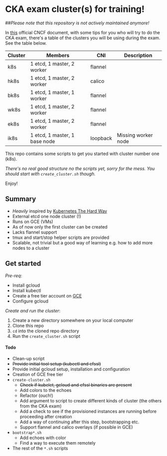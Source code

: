 # CKA exam cluster(s) for training!

##*Please note that this repository is not actively maintained anymore!*

In [this](https://www.cncf.io/certification/tips) official CNCF document, with some tips for you who will try to do the CKA exam, there's a table of the clusters you will be using during the exam. See the table below.

Cluster | Members | CNI | Description
--- | --- | --- | ---
k8s | 1 etcd, 1 master, 2 worker | flannel |
hk8s | 1 etcd, 1 master, 2 worker | calico |
bk8s | 1 etcd, 1 master, 1 worker | flannel |
wk8s | 1 etcd, 1 master, 2 worker | flannel |
ek8s | 1 etcd, 1 master, 2 worker | flannel |
ik8s | 1 etcd, 1 master, 1 base node | loopback | Missing worker node

This repo contains some scripts to get you started with cluster number one (k8s).

_There's no real good structure no the scripts yet, sorry for the mess. You should start with `create_cluster.sh` though._

Enjoy!

## Summary

* _Heavily_ inspired by [Kubernetes The Hard Way](https://github.com/kelseyhightower/kubernetes-the-hard-way)
* External etcd one node cluster (!)
* Runs on GCE (VMs)
* As of now only the first cluster can be created
* Lacks flannel support
* tmux and start/stop helper scripts are provided
* Scalable, not trivial but a good way of learning e.g. how to add more nodes to a cluster

## Get started

_Pre-req_:
* Install gcloud
* Install kubectl
* Create a free tier account on [GCE](https://cloud.google.com/free/)
* Configure gcloud

_Create and run the cluster_:
1. Create a new directory somewhere on your local computer
2. Clone this repo
3. `cd` into the cloned repo directory
4. Run the `create_cluster.sh` script

#### Todo

* Clean-up script
* ~~Provide initial tool setup (kubectl and cfssl)~~
* Provide initial gcloud setup, installation and configuration
* Creation of GCE free tier
* `create-cluster.sh`
    * ~~Check if kubelet, gcloud and cfssl binaries are present~~
    * Add colors to the echoes
    * Refactor (ouch!)
    * Add argument to script to create different kinds of cluster (the others from the CKA exam)
    * Add a check to see if the provisioned instances are running
    before proceeding after creation
    * Add a way of continuing after this step, bootstrapping etc.
    * Support flannel and calico overlays (if possible in GCE)
* `bootstrap*.sh`
    * Add echoes with color
    * Find a way to execute them remotely
* The rest of the `*.sh` scripts




